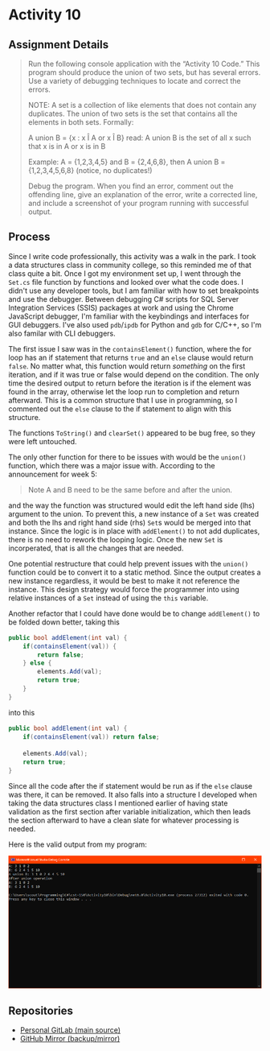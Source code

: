 # Activity 10

## Assignment Details

> Run the following console application with the “Activity 10 Code.” This program should produce the union of two sets, but has several errors. Use a variety of debugging techniques to locate and correct the errors.
>
> NOTE: A set is a collection of like elements that does not contain any duplicates. The union of two sets is the set that contains all the elements in both sets. Formally:
>
> A union B = {x : x Î A or x Î B}
> read: A union B is the set of all x such that x is in A or x is in B
>
> Example: A = {1,2,3,4,5} and B = {2,4,6,8}, then A union B = {1,2,3,4,5,6,8} (notice, no duplicates!)
>
> Debug the program. When you find an error, comment out the offending line, give an explanation of the error, write a corrected line, and include a screenshot of your program running with successful output.

## Process

Since I write code professionally, this activity was a walk in the park. I took a data structures class in community college, so this reminded me of that class quite a bit. Once I got my environment set up, I went through the `Set.cs` file function by functions and looked over what the code does. I didn't use any developer tools, but I am familiar with how to set breakpoints and use the debugger. Between debugging C# scripts for SQL Server Integration Services (SSIS) packages at work and using the Chrome JavaScript debugger, I'm familiar with the keybindings and interfaces for GUI debuggers. I've also used `pdb`/`ipdb` for Python and `gdb` for C/C++, so I'm also familar with CLI debuggers.

The first issue I saw was in the `containsElement()` function, where the for loop has an if statement that returns `true` and an `else` clause would return `false`. No matter what, this function would return _something_ on the first iteration, and if it was true or false would depend on the condition. The only time the desired output to return before the iteration is if the element was found in the array, otherwise let the loop run to completion and return afterward. This is a common structure that I use in programming, so I commented out the `else` clause to the if statement to align with this structure.

The functions `ToString()` and `clearSet()` appeared to be bug free, so they were left untouched.

The only other function for there to be issues with would be the `union()` function, which there was a major issue with. According to the announcement for week 5:

> Note A and B need to be the same before and after the union.

and the way the function was structured would edit the left hand side (lhs) argument to the union. To prevent this, a new instance of a `Set` was created and both the lhs and right hand side (rhs) `Set`s would be merged into that instance. Since the logic is in place with `addElement()` to not add duplicates, there is no need to rework the looping logic. Once the new `Set` is incorperated, that is all the changes that are needed.

One potential restructure that could help prevent issues with the `union()` function could be to convert it to a static method. Since the output creates a new instance regardless, it would be best to make it not reference the instance. This design strategy would force the programmer into using relative instances of a `Set` instead of using the `this` variable.

Another refactor that I could have done would be to change `addElement()` to be folded down better, taking this

```c#
public bool addElement(int val) {
    if(containsElement(val)) {
        return false;
    } else {
        elements.Add(val);
        return true;
    }
}
```

into this

```c#
public bool addElement(int val) {
    if(containsElement(val)) return false;

    elements.Add(val);
    return true;
}
```

Since all the code after the if statement would be run as if the `else` clause was there, it can be removed. It also falls into a structure I developed when taking the data structures class I mentioned earlier of having state validation as the first section after variable initialization, which then leads the section afterward to have a clean slate for whatever processing is needed.

Here is the valid output from my program:

  ![Operational output](./screenshots/workingCLIoutput.png)

## Repositories

- [Personal GitLab (main source)](https://gitlab.scoutchorton.io/gcu/cst-150/-/tree/master/Activity10)
- [GitHub Mirror (backup/mirror)](https://github.com/scoutchorton/cst-150/tree/master/Activity10)
